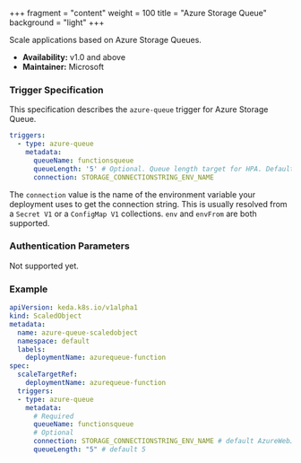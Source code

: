 +++
fragment = "content"
weight = 100
title = "Azure Storage Queue"
background = "light"
+++

Scale applications based on Azure Storage Queues.

<!--more-->

* **Availability:** v1.0 and above
* **Maintainer:** Microsoft

### Trigger Specification

This specification describes the `azure-queue` trigger for Azure Storage Queue.

```yaml
triggers:
  - type: azure-queue
    metadata:
      queueName: functionsqueue
      queueLength: '5' # Optional. Queue length target for HPA. Default: 5 messages
      connection: STORAGE_CONNECTIONSTRING_ENV_NAME
```

The `connection` value is the name of the environment variable your deployment uses to get the connection string. This is usually resolved from a `Secret V1` or a `ConfigMap V1` collections. `env` and `envFrom` are both supported.

### Authentication Parameters

Not supported yet.

### Example

```yaml
apiVersion: keda.k8s.io/v1alpha1
kind: ScaledObject
metadata:
  name: azure-queue-scaledobject
  namespace: default
  labels:
    deploymentName: azurequeue-function
spec:
  scaleTargetRef:
    deploymentName: azurequeue-function
  triggers:
  - type: azure-queue
    metadata:
      # Required
      queueName: functionsqueue
      # Optional
      connection: STORAGE_CONNECTIONSTRING_ENV_NAME # default AzureWebJobsStorage
      queueLength: "5" # default 5
```